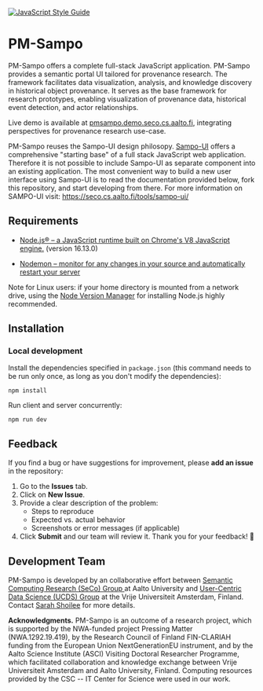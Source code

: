 [![JavaScript Style Guide](https://img.shields.io/badge/code_style-standard-brightgreen.svg)](https://standardjs.com)
# PM-Sampo

PM-Sampo offers a complete full-stack JavaScript application. PM-Sampo provides a semantic portal UI tailored for provenance research. The framework facilitates data visualization, analysis, and knowledge discovery in historical object provenance. It serves as the base framework for research prototypes, enabling visualization of provenance data, historical event detection, and actor relationships.

Live demo is available at [pmsampo.demo.seco.cs.aalto.fi](https://pmsampo.demo.seco.cs.aalto.fi/en), integrating perspectives for provenance research use-case.

PM-Sampo reuses the Sampo-UI design philosopy. [Sampo-UI](https://sampo-ui.demo.seco.cs.aalto.fi/en/) offers a comprehensive "starting base" of a full stack JavaScript web application. 
Therefore it is not possible to include Sampo-UI as separate component into an existing 
application. The 
most convenient way to build a new user interface using Sampo-UI is to read the documentation 
provided below, fork this repository, and start developing from there. For more information on SAMPO-UI visit: https://seco.cs.aalto.fi/tools/sampo-ui/


## Requirements

* [Node.js® &ndash; a JavaScript runtime built on Chrome's V8 JavaScript engine.](https://nodejs.org/en/) (version 16.13.0)

* [Nodemon &ndash; monitor for any changes in your source and automatically restart your server](https://nodemon.io/)

Note for Linux users: if your home directory is mounted from a network drive, using the [Node Version Manager](https://github.com/nvm-sh/nvm) for installing Node.js highly recommended. 

## Installation

### Local development

Install the dependencies specified in `package.json` (this command needs to be run only once,
  as long as you don't modify the dependencies):

`npm install`

Run client and server concurrently:

`npm run dev`

## Feedback

If you find a bug or have suggestions for improvement, please **add an issue** in the repository:  
1. Go to the **Issues** tab.  
2. Click on **New Issue**.  
3. Provide a clear description of the problem:  
   - Steps to reproduce  
   - Expected vs. actual behavior  
   - Screenshots or error messages (if applicable)  
4. Click **Submit** and our team will review it.  Thank you for your feedback! 🚀  


## Development Team

PM-Sampo is developed by an collaborative effort between [Semantic Computing Research (SeCo) Group ](https://seco.cs.aalto.fi) at Aalto University and [User-Centric Data Science (UCDS) Group](https://ucds.cs.vu.nl/) at the Vrije Universiteit Amsterdam, Finland. Contact [Sarah Shoilee](mailto:s.b.a.shoilee@vu.nl) for more details.

**Acknowledgments.** PM-Sampo is an outcome of a research project, which is supported by the NWA-funded project Pressing Matter (NWA.1292.19.419), by the Research Council of Finland FIN-CLARIAH funding from the European Union NextGenerationEU instrument, and by the Aalto Science Institute (ASCI) Visiting Doctoral Researcher Programme, which facilitated collaboration and knowledge exchange between Vrije Universiteit Amsterdam and Aalto University, Finland. Computing resources provided by the CSC -- IT Center for Science were used in our work.
